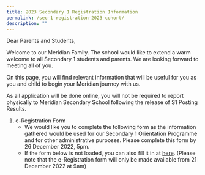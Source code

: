 ```yaml
---
title: 2023 Secondary 1 Registration Information
permalink: /sec-1-registration-2023-cohort/
description: ""
---
```


Dear Parents and Students,

Welcome to our Meridian Family. The school would like to extend a warm welcome to all Secondary 1 students and parents. We are looking forward to meeting all of you.

On this page, you will find relevant information that will be useful for you as you and child to begin your Meridian journey with us.

As all application will be done online, you will not be required to report physically to Meridian Secondary School following the release of S1 Posting Results.

1.  e-Registration Form
    *   We would like you to complete the following form as the information gathered would be used for our Secondary 1 Orientation Programme and for other administrative purposes. Please complete this form by 26 December 2022, 5pm.
    *   If the form below is not loaded, you can also fill it in at [here](https://form.gov.sg/63a07e264c4d9500112eec06). (Please note that the e-Registration form will only be made available from 21 December 2022 at 9am)

